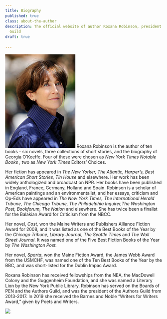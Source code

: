 ```yaml
---
title: Biography
published: true
class: about-the-author
description: The official website of author Roxana Robinson, president of the Authors
  Guild
draft: true

---
```

![](/uploads/Roxana-ROBINSON-14-c-David-Ignaszewski-koboy_LG.jpg) Roxana Robinson is the author of ten books - six novels, three collections of short stories, and the biography of Georgia O’Keeffe. Four of these were chosen as _New York Times Notable Books ,_ two as _New York Times_ Editors’ Choices.

Her fiction has appeared in _The New Yorker, The Atlantic, Harper’s, Best American Short Stories, Tin House_ and elsewhere. Her work has been widely anthologized and broadcast on NPR. Her books have been published in England, France, Germany, Holland and Spain. Robinson is a scholar of American paintings and an environmentalist, and her essays, criticism and Op-Eds have appeared in _The New York Times,_ _The International Herald Tribune, The Chicago Tribune,_ _The Philadelphia Inquirer,The Washington Post, Bookforum, The Nation_ and elsewhere. She has twice been a finalist for the Balakian Award for Criticism from the NBCC.

Her novel, _Cost,_ won the Maine Writers and Publishers Alliance Fiction Award for 2008, and it was listed as one of the Best Books of the Year by the _Chicago_ _Tribune_, _Library_ _Journal_, _The_ _Seattle_ _Times_ and _The_ _Wall_ _Street_ _Journal_. It was named one of the Five Best Fiction Books of the Year by _The_ _Washington Post._

Her novel, _Sparta_, won the Maine Fiction Award, the James Webb Award from the USMCHF, was named one of the Ten Best Books of the Year by the BBC, and was short-listed for the Dublin Impac Award.

Roxana Robinson has received fellowships from the NEA, the MacDowell Colony and the Guggenheim Foundation, and she was named a Literary Lion by the New York Public Library. Robinson has served on the Boards of PEN and the Authors Guild, and was the president of the Authors Guild from 2013-2017. In 2019 she received the Barnes and Noble “Writers for Writers Award,” given by Poets and Writers.

![](/uploads/roxana-by-lazlo-dscf9747_1-12x8-300-hi-res.jpg)